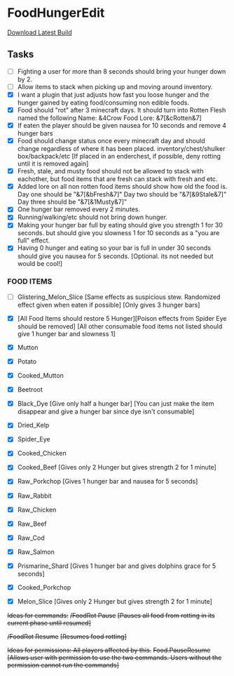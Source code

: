 # FoodHungerEdit

[Download Latest Build](https://github.com/Travja/FoodHungerEdit/raw/master/builds/FoodHungerEdit.jar)

## Tasks

- [ ] Fighting a user for more than 8 seconds should bring your hunger down by 2.
- [ ] Allow items to stack when picking up and moving around inventory.
- [x] I want a plugin that just adjusts how fast you loose hunger and the hunger gained by eating food/consuming non edible foods.
- [x] Food should "rot" after 3 minecraft days. It should turn into Rotten Flesh named the following
Name: &4Crow Food
Lore: &7[&cRotten&7]
- [x] If eaten the player should be given nausea for 10 seconds and remove 4 hunger bars
- [x] Food should change status once every minecraft day and should change regardless of where it has been placed. inventory/chest/shulker box/backpack/etc [If placed in an enderchest, if possible, deny rotting until it is removed again]
- [x] Fresh, stale, and musty food should not be allowed to stack with eachother, but food items that are fresh can stack with fresh and etc.
- [x] Added lore on all non rotten food items should show how old the food is.
Day one should be "&7[&bFresh&7]"
Day two should be "&7[&9Stale&7]"
Day three should be "&7[&1Musty&7]"
- [x] One hunger bar removed every 2 minutes.
- [x] Running/walking/etc should not bring down hunger.
- [x] Making your hunger bar full by eating should give you strength 1 for 30 seconds. but should give you slowness 1 for 10 seconds as a "you are full" effect.
- [x] Having 0 hunger and eating so your bar is full in under 30 seconds should give you nausea for 5 seconds. [Optional. its not needed but would be cool!]

### FOOD ITEMS

- [ ] Glistering_Melon_Slice [Same effects as suspicious stew. Randomized effect given when eaten if possible] [Only gives 3 hunger bars]
- [x] [All Food Items should restore 5 Hunger][Poison effects from Spider Eye should be removed] [All other consumable food items not listed should give 1 hunger bar and slowness 1]
- [x] Mutton
- [x] Potato
- [x] Cooked_Mutton
- [x] Beetroot
- [x] Black_Dye [Give only half a hunger bar]
[You can just make the item disappear and give a hunger bar since dye isn't consumable]
- [x] Dried_Kelp
- [x] Spider_Eye
- [x] Cooked_Chicken
- [x] Cooked_Beef [Gives only 2 Hunger but gives strength 2 for 1 minute]
- [x] Raw_Porkchop [Gives 1 hunger bar and nausea for 5 seconds]
- [x] Raw_Rabbit
- [x] Raw_Chicken
- [x] Raw_Beef
- [x] Raw_Cod
- [x] Raw_Salmon
- [x] Prismarine_Shard [Gives 1 hunger bar and gives dolphins grace for 5 seconds]
- [x] Cooked_Porkchop
- [x] Melon_Slice [Gives only 2 Hunger but gives strength 2 for 1 minute]


~~Ideas for commands:~~
~~/FoodRot Pause~~
~~[Pauses all food from rotting in its current phase until resumed]~~

~~/FoodRot Resume~~
~~[Resumes food rotting]~~

~~Ideas for permissions: All players affected by this.~~
~~Food.PauseResume~~
~~[Allows user with permission to use the two commands. Users without the permission cannot run the commands]~~
